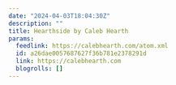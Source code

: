 ```yaml
---
date: "2024-04-03T18:04:30Z"
description: ""
title: Hearthside by Caleb Hearth
params:
  feedlink: https://calebhearth.com/atom.xml
  id: a26dae0057687627f36b781e2378291d
  link: https://calebhearth.com
  blogrolls: []
---
```

